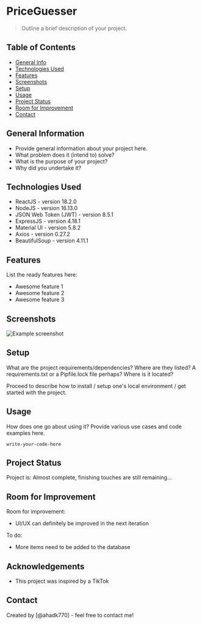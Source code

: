 # PriceGuesser

> Outline a brief description of your project.

## Table of Contents
* [General Info](#general-information)
* [Technologies Used](#technologies-used)
* [Features](#features)
* [Screenshots](#screenshots)
* [Setup](#setup)
* [Usage](#usage)
* [Project Status](#project-status)
* [Room for Improvement](#room-for-improvement)
* [Contact](#contact)
<!-- * [License](#license) -->


## General Information
- Provide general information about your project here.
- What problem does it (intend to) solve?
- What is the purpose of your project?
- Why did you undertake it?
<!-- You don't have to answer all the questions - just the ones relevant to your project. -->


## Technologies Used
- ReactJS - version 18.2.0
- NodeJS - version 16.13.0
- JSON Web Token (JWT) - version 8.5.1
- ExpressJS - version 4.18.1
- Material UI - version 5.8.2
- Axios - version 0.27.2
- BeautifulSoup - version 4.11.1

## Features
List the ready features here:
- Awesome feature 1
- Awesome feature 2
- Awesome feature 3


## Screenshots
![Example screenshot](./img/screenshot.png)
<!-- If you have screenshots you'd like to share, include them here. -->


## Setup
What are the project requirements/dependencies? Where are they listed? A requirements.txt or a Pipfile.lock file perhaps? Where is it located?

Proceed to describe how to install / setup one's local environment / get started with the project.


## Usage
How does one go about using it?
Provide various use cases and code examples here.

`write-your-code-here`


## Project Status
Project is: Almost complete, finishing touches are still remaining...


## Room for Improvement

Room for improvement:
- UI/UX can definitely be improved in the next iteration

To do:
- More items need to be added to the database


## Acknowledgements
- This project was inspired by a TikTok


## Contact
Created by [@ahadk770] - feel free to contact me!
